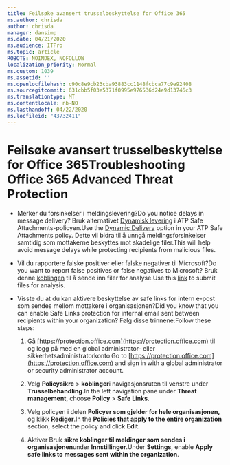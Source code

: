 ```yaml
---
title: Feilsøke avansert trusselbeskyttelse for Office 365
ms.author: chrisda
author: chrisda
manager: dansimp
ms.date: 04/21/2020
ms.audience: ITPro
ms.topic: article
ROBOTS: NOINDEX, NOFOLLOW
localization_priority: Normal
ms.custom: 1039
ms.assetid: ''
ms.openlocfilehash: c90c8e9cb23cba93883cc1148fcbca77c9e92408
ms.sourcegitcommit: 631cbb5f03e5371f0995e976536d24e9d13746c3
ms.translationtype: MT
ms.contentlocale: nb-NO
ms.lasthandoff: 04/22/2020
ms.locfileid: "43732411"
---
```

# <a name="troubleshooting-office-365-advanced-threat-protection"></a><span data-ttu-id="8bc12-102">Feilsøke avansert trusselbeskyttelse for Office 365</span><span class="sxs-lookup"><span data-stu-id="8bc12-102">Troubleshooting Office 365 Advanced Threat Protection</span></span>

- <span data-ttu-id="8bc12-103">Merker du forsinkelser i meldingslevering?</span><span class="sxs-lookup"><span data-stu-id="8bc12-103">Do you notice delays in message delivery?</span></span> <span data-ttu-id="8bc12-104">Bruk alternativet [Dynamisk levering](https://docs.microsoft.com/office365/securitycompliance/dynamic-delivery-and-previewing) i ATP Safe Attachments-policyen.</span><span class="sxs-lookup"><span data-stu-id="8bc12-104">Use the [Dynamic Delivery](https://docs.microsoft.com/office365/securitycompliance/dynamic-delivery-and-previewing) option in your ATP Safe Attachments policy.</span></span> <span data-ttu-id="8bc12-105">Dette vil bidra til å unngå meldingsforsinkelser samtidig som mottakerne beskyttes mot skadelige filer.</span><span class="sxs-lookup"><span data-stu-id="8bc12-105">This will help avoid message delays while protecting recipients from malicious files.</span></span>

- <span data-ttu-id="8bc12-106">Vil du rapportere falske positiver eller falske negativer til Microsoft?</span><span class="sxs-lookup"><span data-stu-id="8bc12-106">Do you want to report false positives or false negatives to Microsoft?</span></span> <span data-ttu-id="8bc12-107">Bruk denne [koblingen](https://www.microsoft.com/wdsi/filesubmission/) til å sende inn filer for analyse.</span><span class="sxs-lookup"><span data-stu-id="8bc12-107">Use this [link](https://www.microsoft.com/wdsi/filesubmission/) to submit files for analysis.</span></span>

- <span data-ttu-id="8bc12-108">Visste du at du kan aktivere beskyttelse av safe links for intern e-post som sendes mellom mottakere i organisasjonen?</span><span class="sxs-lookup"><span data-stu-id="8bc12-108">Did you know that you can enable Safe Links protection for internal email sent between recipients within your organization?</span></span> <span data-ttu-id="8bc12-109">Følg disse trinnene:</span><span class="sxs-lookup"><span data-stu-id="8bc12-109">Follow these steps:</span></span>

  1. <span data-ttu-id="8bc12-110">Gå [https://protection.office.com](https://protection.office.com) til og logg på med en global administrator- eller sikkerhetsadministratorkonto.</span><span class="sxs-lookup"><span data-stu-id="8bc12-110">Go to [https://protection.office.com](https://protection.office.com) and sign in with a global administrator or security administrator account.</span></span>

  2. <span data-ttu-id="8bc12-111">Velg **Policysikre** \> **koblinger**i navigasjonsruten til venstre under **Trusselbehandling**.</span><span class="sxs-lookup"><span data-stu-id="8bc12-111">In the left navigation pane under **Threat management**, choose **Policy** \> **Safe Links**.</span></span>

  3. <span data-ttu-id="8bc12-112">Velg policyen i delen **Policyer som gjelder for hele organisasjonen,** og klikk **Rediger**.</span><span class="sxs-lookup"><span data-stu-id="8bc12-112">In the **Policies that apply to the entire organization** section, select the policy and click **Edit**.</span></span>

  4. <span data-ttu-id="8bc12-113">Aktiver Bruk **sikre koblinger til meldinger som sendes i organisasjonen**under **Innstillinger**.</span><span class="sxs-lookup"><span data-stu-id="8bc12-113">Under **Settings**, enable **Apply safe links to messages sent within the organization**.</span></span>
